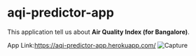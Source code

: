 # aqi-predictor-app

This application tell us about **Air Quality Index (for Bangalore)**.

App Link:https://aqi-predictor-app.herokuapp.com/
![Capture](https://user-images.githubusercontent.com/68544214/190914192-7ca9510f-1d94-43e5-bd7c-9b74ff3916c6.JPG)
